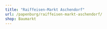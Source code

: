 ```yaml
---
title: "Raiffeisen-Markt Aschendorf"
url: /papenburg/raiffeisen-markt-aschendorf/
shop: Baumarkt
---
```

